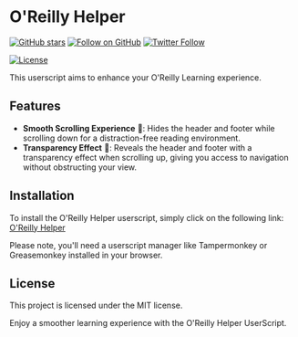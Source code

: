 # O'Reilly Helper

[![GitHub stars](https://img.shields.io/github/stars/mefengl/userscript-oreilly-helper?style=social)](https://github.com/mefengl/userscript-oreilly-helper)
[![Follow on GitHub](https://img.shields.io/github/followers/mefengl?label=Follow%20%40mefengl&style=social)](https://github.com/mefengl)
[![Twitter Follow](https://img.shields.io/twitter/follow/mefengl?style=social)](https://twitter.com/mefengl)

[![License](https://img.shields.io/greasyfork/l/462713?color=&label=License)](https://opensource.org/licenses/MIT)

This userscript aims to enhance your O'Reilly Learning experience. 

## Features

- **Smooth Scrolling Experience** 🎴: Hides the header and footer while scrolling down for a distraction-free reading environment.
- **Transparency Effect** 🎐: Reveals the header and footer with a transparency effect when scrolling up, giving you access to navigation without obstructing your view.

## Installation

To install the O'Reilly Helper userscript, simply click on the following link: [O'Reilly Helper](https://greasyfork.org/scripts/468492)

Please note, you'll need a userscript manager like Tampermonkey or Greasemonkey installed in your browser.

## License

This project is licensed under the MIT license. 

Enjoy a smoother learning experience with the O'Reilly Helper UserScript.
